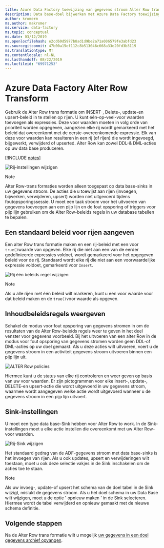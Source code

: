 ```yaml
---
title: Azure Data Factory toewijzing van gegevens stroom Alter Row trans formatie
description: Data base-doel bijwerken met Azure Data Factory toewijzing gegevens stroom Alter Row trans formatie
author: kromerm
ms.author: makromer
ms.service: data-factory
ms.topic: conceptual
ms.date: 03/12/2019
ms.openlocfilehash: e2cd69d5977b8ad1d9be2a71a006579fe3abfd23
ms.sourcegitcommit: 47b00a15ef112c8b513046c668a33e20fd3b3119
ms.translationtype: MT
ms.contentlocale: nl-NL
ms.lasthandoff: 08/22/2019
ms.locfileid: "69971253"
---
```

# <a name="azure-data-factory-alter-row-transformation"></a>Azure Data Factory Alter Row Transform

Gebruik de Alter Row trans formatie om INSERT-, Delete-, update-en upsert-beleid in te stellen op rijen. U kunt één-op-veel-voor waarden toevoegen als expressies. Deze voor waarden moeten in volg orde van prioriteit worden opgegeven, aangezien elke rij wordt gemarkeerd met het beleid dat overeenkomt met de eerste-overeenkomende expressie. Elk van deze voor waarden kan resulteren in een rij (of rijen) die wordt ingevoegd, bijgewerkt, verwijderd of upserted. Alter Row kan zowel DDL-& DML-acties op uw data base produceren.

[!INCLUDE [notes](../../includes/data-factory-data-flow-preview.md)]

![Rij-instellingen wijzigen](media/data-flow/alter-row1.png "Rij-instellingen wijzigen")

> [!NOTE]
> Alter Row-trans formaties worden alleen toegepast op data base-sinks in uw gegevens stroom. De acties die u toewijst aan rijen (invoegen, bijwerken, verwijderen, upsert) worden niet uitgevoerd tijdens foutopsporingssessie. U moet een taak stroom voor het uitvoeren van gegevens toevoegen aan een pijp lijn en de fout opsporing of triggers voor pijp lijn gebruiken om de Alter Row-beleids regels in uw database tabellen te bepalen.

## <a name="indicate-a-default-row-policy"></a>Een standaard beleid voor rijen aangeven

Een alter Row trans formatie maken en een rij-beleid met een voor `true()`waarde van opgeven. Elke rij die niet aan een van de eerder gedefinieerde expressies voldoet, wordt gemarkeerd voor het opgegeven beleid voor de rij. Standaard wordt elke rij die niet aan een voorwaardelijke expressie voldoet, gemarkeerd voor `Insert`.

![Rij één beleids regel wijzigen](media/data-flow/alter-row4.png "Rij één beleids regel wijzigen")

> [!NOTE]
> Als u alle rijen met één beleid wilt markeren, kunt u een voor waarde voor dat beleid maken en de `true()`voor waarde als opgeven.

## <a name="view-policies"></a>Inhoudbeleidsregels weergeven

Schakel de modus voor fout opsporing van gegevens stromen in om de resultaten van de Alter Row-beleids regels weer te geven in het deel venster voor gegevens voorbeeld. Bij het uitvoeren van een alter Row in de modus voor fout opsporing van gegevens stromen worden geen DDL-of DML-acties op uw doel gemaakt. Als u deze acties wilt uitvoeren, voert u de gegevens stroom in een activiteit gegevens stroom uitvoeren binnen een pijp lijn uit.

![ALTER Row policies](media/data-flow/alter-row3.png "ALTER Row policies")

Hiermee kunt u de status van elke rij controleren en weer geven op basis van uw voor waarden. Er zijn pictogrammen voor elke insert-, update-, DELETE-en upsert-actie die wordt uitgevoerd in uw gegevens stroom, waarmee wordt aangegeven welke actie wordt uitgevoerd wanneer u de gegevens stroom in een pijp lijn uitvoert.

## <a name="sink-settings"></a>Sink-instellingen

U moet een type data base-Sink hebben voor Alter Row to work. In de Sink-instellingen moet u elke actie instellen die overeenkomt met uw Alter Row-voor waarden.

![Rij-Sink wijzigen](media/data-flow/alter-row2.png "Rij-Sink wijzigen")

Het standaard gedrag van de ADF-gegevens stroom met data base-sinks is het invoegen van rijen. Als u ook updates, upsert en verwijderingen wilt toestaan, moet u ook deze selectie vakjes in de Sink inschakelen om de acties toe te staan.

> [!NOTE]
> Als uw invoeg-, update-of upsert het schema van de doel tabel in de Sink wijzigt, mislukt de gegevens stroom. Als u het doel schema in uw Data Base wilt wijzigen, moet u de optie ' opnieuw maken ' in de Sink selecteren. Hiermee wordt de tabel verwijderd en opnieuw gemaakt met de nieuwe schema definitie.

## <a name="next-steps"></a>Volgende stappen

Na de Alter Row trans formatie wilt u mogelijk [uw gegevens in een doel gegevens archief opvangen](data-flow-sink.md).
